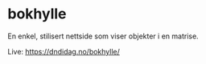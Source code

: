# bokhylle
En enkel, stilisert nettside som viser objekter i en matrise. 

Live: https://dndidag.no/bokhylle/

